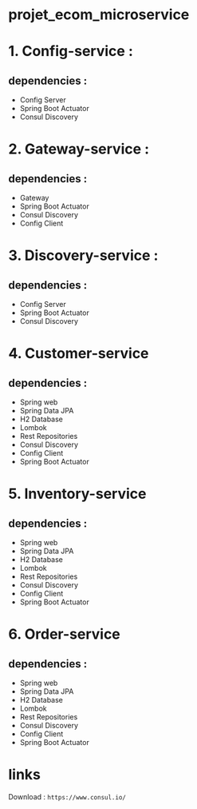 # projet_ecom_microservice

# 1. Config-service :
## dependencies :
* Config Server 
* Spring Boot Actuator
* Consul Discovery

# 2. Gateway-service :
## dependencies :
* Gateway
* Spring Boot Actuator
* Consul Discovery
* Config Client

# 3. Discovery-service :
## dependencies :
* Config Server
* Spring Boot Actuator
* Consul Discovery

# 4. Customer-service 
## dependencies :
* Spring web
* Spring Data JPA
* H2 Database
* Lombok
* Rest Repositories 
* Consul Discovery
* Config Client
* Spring Boot Actuator

# 5. Inventory-service
## dependencies :
* Spring web
* Spring Data JPA
* H2 Database
* Lombok
* Rest Repositories
* Consul Discovery
* Config Client
* Spring Boot Actuator

# 6. Order-service
## dependencies :
* Spring web
* Spring Data JPA
* H2 Database
* Lombok
* Rest Repositories
* Consul Discovery
* Config Client
* Spring Boot Actuator

# links 
Download : `https://www.consul.io/`



